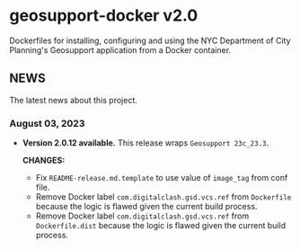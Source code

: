 # geosupport-docker v2.0

Dockerfiles for installing, configuring and using the NYC Department of City Planning's Geosupport application from a Docker container.

## NEWS

The latest news about this project.

### August 03, 2023

* **Version 2.0.12 available.** This release wraps `Geosupport 23c_23.3`.

  **CHANGES:**

  * Fix `README-release.md.template` to use value of `image_tag` from conf file.
  * Remove Docker label `com.digitalclash.gsd.vcs.ref` from `Dockerfile` because the logic is flawed given the current build process.
  * Remove Docker label `com.digitalclash.gsd.vcs.ref` from `Dockerfile.dist` because the logic is flawed given the current build process.
